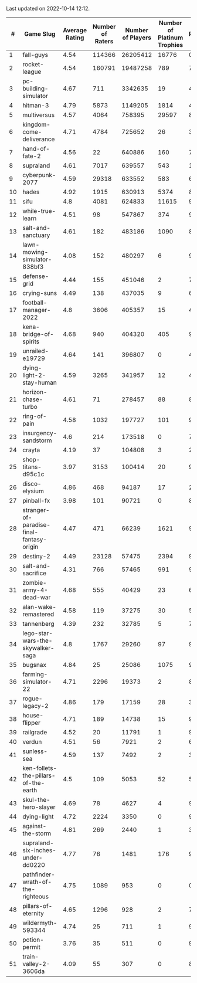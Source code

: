 Last updated on 2022-10-14 12:12.


|#|Game Slug|Average Rating|Number of Raters|Number of Players|Number of Platinum Trophies|Max Rarity (%)|
|---|---|---|---|---|---|---|
|1|fall-guys|4.54|114366|26205412|16776|0.9|
|2|rocket-league|4.54|160791|19487258|789|74|
|3|pc-building-simulator|4.67|711|3342635|19|47|
|4|hitman-3|4.79|5873|1149205|1814|48|
|5|multiversus|4.57|4064|758395|29597|81|
|6|kingdom-come-deliverance|4.71|4784|725652|26|30|
|7|hand-of-fate-2|4.56|22|640886|160|72|
|8|supraland|4.61|7017|639557|543|100|
|9|cyberpunk-2077|4.59|29318|633552|583|61|
|10|hades|4.92|1915|630913|5374|89|
|11|sifu|4.8|4081|624833|11615|96|
|12|while-true-learn|4.51|98|547867|374|93|
|13|salt-and-sanctuary|4.61|182|483186|1090|83|
|14|lawn-mowing-simulator-838bf3|4.08|152|480297|6|90|
|15|defense-grid|4.44|155|451046|2|79|
|16|crying-suns|4.49|138|437035|9|65|
|17|football-manager-2022|4.8|3606|405357|15|48|
|18|kena-bridge-of-spirits|4.68|940|404320|405|94|
|19|unrailed-e19729|4.64|141|396807|0|40|
|20|dying-light-2-stay-human|4.59|3265|341957|12|48|
|21|horizon-chase-turbo|4.61|71|278457|88|83|
|22|ring-of-pain|4.58|1032|197727|101|97|
|23|insurgency-sandstorm|4.6|214|173518|0|7|
|24|crayta|4.19|37|104808|3|23|
|25|shop-titans-d95c1c|3.97|3153|100414|20|98|
|26|disco-elysium|4.86|468|94187|17|28|
|27|pinball-fx|3.98|101|90721|0|86|
|28|stranger-of-paradise-final-fantasy-origin|4.47|471|66239|1621|98|
|29|destiny-2|4.49|23128|57475|2394|97|
|30|salt-and-sacrifice|4.31|766|57465|991|91|
|31|zombie-army-4-dead-war|4.68|555|40429|23|66|
|32|alan-wake-remastered|4.58|119|37275|30|5|
|33|tannenberg|4.39|232|32785|5|79|
|34|lego-star-wars-the-skywalker-saga|4.8|1767|29260|97|98|
|35|bugsnax|4.84|25|25086|1075|97|
|36|farming-simulator-22|4.71|2296|19373|2|83|
|37|rogue-legacy-2|4.86|179|17159|28|36|
|38|house-flipper|4.71|189|14738|15|93|
|39|railgrade|4.52|20|11791|1|98|
|40|verdun|4.51|56|7921|2|67|
|41|sunless-sea|4.59|137|7492|2|38|
|42|ken-follets-the-pillars-of-the-earth|4.5|109|5053|52|56|
|43|skul-the-hero-slayer|4.69|78|4627|4|96|
|44|dying-light|4.72|2224|3350|0|98|
|45|against-the-storm|4.81|269|2440|1|33|
|46|supraland-six-inches-under-dd0220|4.77|76|1481|176|99|
|47|pathfinder-wrath-of-the-righteous|4.75|1089|953|0|0.1|
|48|pillars-of-eternity|4.65|1296|928|2|79|
|49|wildermyth-593344|4.74|25|711|1|90|
|50|potion-permit|3.76|35|511|0|96|
|51|train-valley-2-3606da|4.09|55|307|0|88|
